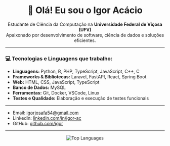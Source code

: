 <h1 align="center">👋 Olá! Eu sou o Igor Acácio</h1>

<p align="center">
  Estudante de Ciência da Computação na <strong>Universidade Federal de Viçosa (UFV)</strong><br>
  Apaixonado por desenvolvimento de software, ciência de dados e soluções eficientes.
</p>

---

### 💻 Tecnologias e Linguagens que trabalho:

- **Linguagens:** Python, R, PHP, TypeScript, JavaScript, C++, C
- **Frameworks & Bibliotecas:** Laravel, FastAPI, React, Spring Boot
- **Web:** HTML, CSS, JavaScript, TypeScript
- **Banco de Dados:** MySQL
- **Ferramentas:** Git, Docker, VSCode, Linux
- **Testes e Qualidade:** Elaboração e execução de testes funcionais

---



- Email: igorjosafa54@gmail.com  
- LinkedIn: [linkedin.com/in/igor-ac](https://linkedin.com/in/igor-ac)  
- GitHub: [github.com/igor](https://github.com/igor)

---

<div align="center">
  <img src="https://github-readme-stats.vercel.app/api/top-langs/?username=igornorante&layout=compact&theme=radical" alt="Top Languages">
</div>
